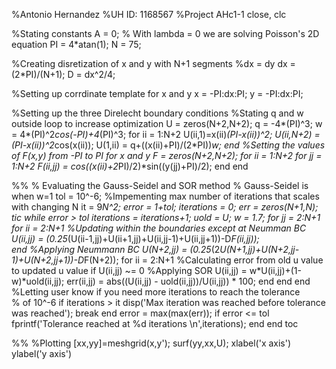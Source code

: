 %Antonio Hernandez
%UH ID: 1168567
%Project AHc1-1
close, clc

%Stating constants 
A = 0; % With lambda = 0 we are solving Poisson's 2D equation
PI = 4*atan(1);
N = 75;

%Creating disretization of x and y with N+1 segments
%dx = dy
dx = (2*PI)/(N+1);
D = dx^2/4;

%Setting up corrdinate template for x and y
x = -PI:dx:PI;
y = -PI:dx:PI;

%Setting up the three Direlecht boundary conditions 
%Stating q and w outside loop to increase optimization
U = zeros(N+2,N+2);
q = -4*(PI)^3;
w = 4*(PI)^2*cos(-PI)+4*(PI)^3;
for ii = 1:N+2
    U(ii,1)=x(ii)*(PI-x(ii))^2;
    U(ii,N+2) = (PI-x(ii))^2*cos(x(ii));
    U(1,ii) = q+((x(ii)+PI)/(2*PI))*w;
end
%Setting the values of F(x,y) from -PI to PI for x and y
F = zeros(N+2,N+2);
for ii = 1:N+2
    for jj = 1:N+2
        F(ii,jj) = cos((x(ii)+2*PI)/2)*sin((y(jj)+PI)/2);
    end
end

%%
% Evaluating the Gauss-Seidel and SOR method
% Gauss-Seidel is when w=1 
tol = 10^-6;
%Impementing max number of iterations that scales with changing N
it = 9*N^2;
error = 1+tol;
iterations = 0;
err = zeros(N+1,N);
tic
while error > tol
    iterations = iterations+1;
    uold = U;
    w = 1.7;
    for jj = 2:N+1
        for ii = 2:N+1
           %Updating within the boundaries except at Neumman BC
           U(ii,jj) = (0.25*(U(ii-1,jj)+U(ii+1,jj)+U(ii,jj-1)+U(ii,jj+1))-D*F(ii,jj));                      
        end
        %Applying Neummann BC
        U(N+2,jj) = (0.25*(2*U(N+1,jj)+U(N+2,jj-1)+U(N+2,jj+1))-D*F(N+2));
        for ii = 2:N+1
            %Calculating error from old u value to updated u value
            if U(ii,jj) ~= 0
                %Applying SOR 
                U(ii,jj) = w*U(ii,jj)+(1-w)*uold(ii,jj);
                err(ii,jj) = abs((U(ii,jj) - uold(ii,jj))/U(ii,jj)) * 100; 
            end 
        end
    end
   %Letting user know if you need more iterations to reach the tolerance  
   % of 10^-6
   if iterations > it 
   disp('Max iteration was reached before tolerance was reached'); 
   break 
   end
   error = max(max(err));
   if error <= tol 
   fprintf('Tolerance reached at %d iterations \n',iterations);
   end
end
toc

%%
%Plotting
[xx,yy]=meshgrid(x,y');
surf(yy,xx,U);
xlabel('x axis')
ylabel('y axis')
